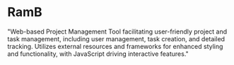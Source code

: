 # RamB
"Web-based Project Management Tool facilitating user-friendly project and task management, including user management, task creation, and detailed tracking. Utilizes external resources and frameworks for enhanced styling and functionality, with JavaScript driving interactive features."
